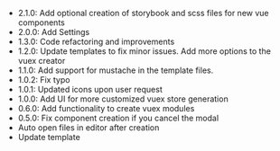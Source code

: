 - 2.1.0: Add optional creation of storybook and scss files for new vue components
- 2.0.0: Add Settings
- 1.3.0: Code refactoring and improvements
- 1.2.0: Update templates to fix minor issues. Add more options to the vuex creator
- 1.1.0: Add support for mustache in the template files.
- 1.0.2: Fix typo
- 1.0.1: Updated icons upon user request
- 1.0.0: Add UI for more customized vuex store generation
- 0.6.0: Add functionality to create vuex modules
- 0.5.0: Fix component creation if you cancel the modal
- Auto open files in editor after creation
- Update template
